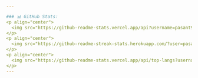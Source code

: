```yaml
---

### 📊 GitHub Stats:
<p align="center">
  <img src="https://github-readme-stats.vercel.app/api?username=pasant9&show_icons=true&theme=radical" alt="GitHub Stats" />
</p>
<p align="center">
  <img src="https://github-readme-streak-stats.herokuapp.com/?user=pasant9&theme=radical" />
</p>
<p align="center">
  <img src="https://github-readme-stats.vercel.app/api/top-langs?username=pasant9&show_icons=true&locale=en&layout=compact&theme=radical" alt="Top Languages" />
</p>
---
```

